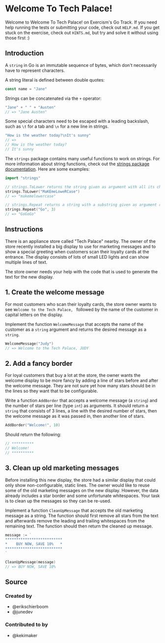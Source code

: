 # Welcome To Tech Palace!

Welcome to Welcome To Tech Palace! on Exercism's Go Track.
If you need help running the tests or submitting your code, check out `HELP.md`.
If you get stuck on the exercise, check out `HINTS.md`, but try and solve it without using those first :)

## Introduction

A `string` in Go is an immutable sequence of bytes, which don't necessarily have to represent characters.

A string literal is defined between double quotes:

```go
const name = "Jane"
```

Strings can be concatenated via the `+` operator:

```go
"Jane" + " " + "Austen"
// => "Jane Austen"
```

Some special characters need to be escaped with a leading backslash, such as `\t` for a tab and `\n` for a new line in strings.

```go
"How is the weather today?\nIt's sunny"
// =>
// How is the weather today?
// It's sunny
```

The `strings` package contains many useful functions to work on strings.
For more information about string functions, check out the [strings package documentation](https://pkg.go.dev/strings).
Here are some examples:

```go
import "strings"

// strings.ToLower returns the string given as argument with all its characters lowercased
strings.ToLower("MaKEmeLoweRCase")
// => "makemelowercase"

// strings.Repeat returns a string with a substring given as argument repeated many times
strings.Repeat("Go", 3)
// => "GoGoGo"
```

## Instructions

There is an appliance store called "Tech Palace" nearby.
The owner of the store recently installed a big display to use for marketing messages and to show a special greeting when customers scan their loyalty cards at the entrance.
The display consists of lots of small LED lights and can show multiple lines of text.

The store owner needs your help with the code that is used to generate the text for the new display.

## 1. Create the welcome message

For most customers who scan their loyalty cards, the store owner wants to see `Welcome to the Tech Palace, ` followed by the name of the customer in capital letters on the display.

Implement the function `WelcomeMessage` that accepts the name of the customer as a `string` argument and returns the desired message as a `string`.

```go
WelcomeMessage("Judy")
// => Welcome to the Tech Palace, JUDY
```

## 2. Add a fancy border

For loyal customers that buy a lot at the store, the owner wants the welcome display to be more fancy by adding a line of stars before and after the welcome message.
They are not sure yet how many stars should be in the lines so they want that to be configurable.

Write a function `AddBorder` that accepts a welcome message (a `string`) and the number of stars per line (type `int`) as arguments.
It should return a `string` that consists of 3 lines, a line with the desired number of stars, then the welcome message as it was passed in, then another line of stars.

```go
AddBorder("Welcome!", 10)
```

Should return the following:

```go
// **********
// Welcome!
// **********
```

## 3. Clean up old marketing messages

Before installing this new display, the store had a similar display that could only show non-configurable, static lines.
The owner would like to reuse some of the old marketing messages on the new display.
However, the data already includes a star border and some unfortunate whitespaces.
Your task is to clean up the messages so they can be re-used.

Implement a function `CleanUpMessage` that accepts the old marketing message as a string.
The function should first remove all stars from the text and afterwards remove the leading and trailing whitespaces from the remaining text.
The function should then return the cleaned up message.

```go
message := `
**************************
*    BUY NOW, SAVE 10%   *
**************************
`

CleanUpMessage(message)
// => BUY NOW, SAVE 10%
```

## Source

### Created by

- @erikschierboom
- @junedev

### Contributed to by

- @kekimaker
